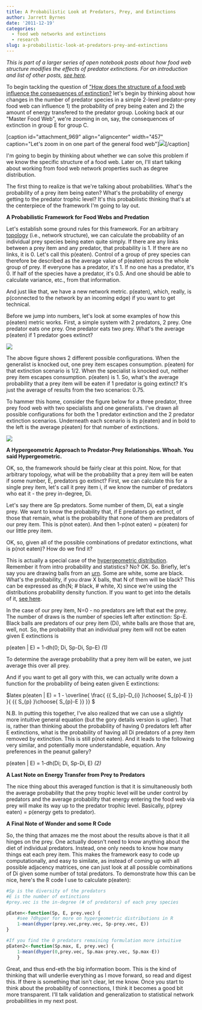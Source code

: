 ```yaml
---
title: A Probabilistic Look at Predators, Prey, and Extinctions
author: Jarrett Byrnes
date: '2011-12-19'
categories:
  - food web networks and extinctions
  - research
slug: a-probabilistic-look-at-predators-prey-and-extinctions
---
```


_This is part of a larger series of open notebook posts about how food web structure modifies the effects of predator extinctions.  For an introduction and list of other posts, [see here](http://www.imachordata.com/?p=951)._

To begin tackling the question of ["How does the structure of a food web influence the consequences of extinction?](http://www.imachordata.com/?p=951) let's begin by thinking about how changes in the number of predator species in a simple 2-level predator-prey food web can influence 1) the probability of prey being eaten and 2) the amount of energy transfered to the predator group. Looking back at our "Master Food Web", we're zooming in on, say, the consequences of extinction in group E for group C.

[caption id="attachment_969" align="aligncenter" width="457" caption="Let's zoom in on one part of the general food web"]![](http://www.imachordata.com/wp-content/uploads/2011/11/2-level-zoom.png)[/caption]

I'm going to begin by thinking about whether we can solve this problem if we know the specific structure of a food web. Later on, I'll start talking about working from food web network properties such as degree distribution.

The first thing to realize is that we're talking about probabilities. What's the probability of a prey item being eaten? What's the probability of energy getting to the predator trophic level? It's this probabilistic thinking that's at the centerpiece of the framework I'm going to lay out.

**A Probabilistic Framework for Food Webs and Predation**

Let's establish some ground rules for this framework. For an arbitrary [topology](http://en.wikipedia.org/wiki/Network_topology) (i.e., network structure), we can calculate the probability of an individual prey species being eaten quite simply. If there are any links between a prey item and any predator, that probability is 1. If there are no links, it is 0. Let's call this p(eaten). Control of a group of prey species can therefore be described as the average value of p(eaten) across the whole group of prey. If everyone has a predator, it's 1. If no one has a predator, it's 0. If half of the species have a predator, it's 0.5. And one should be able to calculate variance, etc., from that information.

And just like that, we have a new network metric. p(eaten), which, really, is p(connected to the network by an incoming edge) if you want to get technical.

Before we jump into numbers, let's look at some examples of how this p(eaten) metric works. First, a simple system with 2 predators, 2 prey. One predator eats one prey. One predator eats two prey. What's the average p(eaten) if 1 predator goes extinct?

![](http://www.imachordata.com/wp-content/uploads/2011/11/22_web.png)

The above figure shows 2 different possible configurations. When the generalist is knocked out, one prey item escapes consumption. p(eaten) for that extinction scenario is 1/2. When the specialist is knocked out, neither prey item escapes consumption. p(eaten) is 1. So, what's the average probability that a prey item will be eaten if 1 predator is going extinct? It's just the average of results from the two scenarios: 0.75.

To hammer this home, consider the figure below for a three predator, three prey food web with two specialists and one generalists. I've drawn all possible configurations for both the 1 predator extinction and the 2 predator extinction scenarios. Underneath each scenario is its p(eaten) and in bold to the left is the average p(eaten) for that number of extinctions.

![](http://www.imachordata.com/wp-content/uploads/2011/11/33_web-1024x523.png)

**A Hypergeometric Approach to Predator-Prey Relationships. Whoah. You said Hypergeometric.**

OK, so, the framework should be fairly clear at this point. Now, for that arbitrary topology, what will be the probability that a prey item will be eaten if some number, E, predators go extinct? First, we can calculate this for a single prey item, let's call it prey item i, if we know the number of predators who eat it - the prey in-degree, Di.

Let's say there are Sp predators. Some number of them, Di, eat a single prey. We want to know the probability that, if E predators go extinct, of those that remain, what is the probability that none of them are predators of our prey item. This is p(not eaten). And then 1-p(not eaten) = p(eaten) for our little prey item.

OK, so, given all of the possible combinations of predator extinctions, what is p(not eaten)? How do we find it?

This is actually a special case of the [hypergeometric distribution](http://en.wikipedia.org/wiki/Hypergeometric_distribution). Remember it from intro probability and statistics? No? OK. So. Briefly, let's say you are drawing balls from an [urn](http://en.wikipedia.org/wiki/Urn_problem). Some are white, some are black. What's the probability, if you draw X balls, that N of them will be black? This can be expressed as dh(N; # black, # white, X) since we're using the distributions probability density function. If you want to get into the details of it, [see here](http://en.wikipedia.org/wiki/Hypergeometric_distribution).

In the case of our prey item, N=0 - no predators are left that eat the prey. The number of draws is the number of species left after extinction: Sp-E. Black balls are predators of our prey item (Di), white balls are those that are, well, not. So, the probability that an individual prey item will not be eaten given E extinctions is

p(eaten | E) = 1-dh(0; Di, Sp-Di, Sp-E)  _(1)_

To determine the average probability that a prey item will be eaten, we just average this over all prey.

And if you want to get all gory with this, we can actually write down a function for the probability of being eaten given E extinctions:

$latex p(eaten | E) = 1 - \overline{ \frac{ {{ S_{p}-D_{i} }\choose{ S_{p}-E }} }{  {{ S_{p} }\choose{ S_{p}-E }} }} $

N.B. In putting this together, I've also realized that we can use a slightly more intuitive general equation (but the gory details version is uglier).  That is, rather than thinking about the probability of having 0 predators left after E extinctions, what is the probability of having all Di predators of a prey item removed by extinction.  This is still p(not eaten).  And it leads to the following very similar, and potentially more understandable, equation.  Any preferences in the peanut gallery?

p(eaten | E) = 1-dh(Di; Di, Sp-Di, E)  _(2)_

**A Last Note on Energy Transfer from Prey to Predators**

The nice thing about this averaged function is that it is simultaneously both the average probability that the prey trophic level will be under control by predators and the average probability that energy entering the food web via prey will make its way up to the predator trophic level. Basically, p(prey eaten) = p(energy gets to predator).

**A Final Note of Wonder and some R Code**

So, the thing that amazes me the most about the results above is that it all hinges on the prey.  One actually doesn't need to know anything about the diet of individual predators.  Instead, one only needs to know how many things eat each prey item.  This makes the framework easy to code up computationally, and easy to similate, as instead of coming up with all possible adjacency matrices, one can just look at all possible combinations of Di given some number of total predators.  To demonstrate how this can be nice, here's the R code I use to calculate p(eaten):

```r
#Sp is the diversity of the predators
#E is the number of extinctions
#prey.vec is the in-degree (# of predators) of each prey species

pEaten<-function(Sp, E, prey.vec) {
	#see ?dhyper for more on hypergeometric distributions in R
	1-mean(dhyper(prey.vec,prey.vec, Sp-prey.vec, E))
}

#If you find the 0 predators remaining formulation more intuitive
pEaten2<-function(Sp.max, E, prey.vec) {
	1-mean(dhyper(0,prey.vec, Sp.max-prey.vec, Sp.max-E))
	}
```

Great, and thus end-eth the big information boom. This is the kind of thinking that will underlie everything as I move forward, so read and digest this. If there is something that isn't clear, let me know. Once you start to think about the probability of connections, I think it becomes a good bit more transparent.  I'll talk validation and generalization to statistical network probabilities in my next post.
